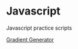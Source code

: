 # Javascript
Javascript practice scripts

[Gradient Generator](https://shaheerkhalid.github.io/Javascript/Gradient.html)
